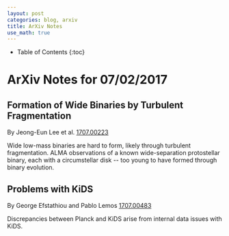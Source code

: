 ```yaml
---
layout: post
categories: blog, arxiv
title: ArXiv Notes
use_math: true
---
```


* Table of Contents
{:toc}


# ArXiv Notes for 07/02/2017

## Formation of Wide Binaries by Turbulent Fragmentation

By Jeong-Eun Lee et al. [1707.00223](https://arxiv.org/abs/1707.00223)

Wide low-mass binaries are hard to form, likely through turbulent fragmentation. ALMA observations of a known wide-separation protostellar binary, each with a circumstellar disk -- too young to have formed through binary evolution.

## Problems with KiDS

By George Efstathiou and Pablo Lemos [1707.00483](https://arxiv.org/abs/1707.00483)

Discrepancies between Planck and KiDS arise from internal data issues with KiDS.

